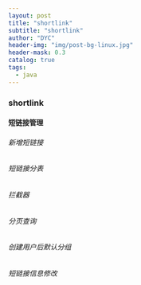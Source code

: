 ```yaml
---
layout: post
title: "shortlink"
subtitle: "shortlink"
author: "DYC"
header-img: "img/post-bg-linux.jpg"
header-mask: 0.3
catalog: true
tags:
  - java
---
```


### shortlink

#### 短链接管理

###### 新增短链接

###### 短链接分表

###### 拦截器

###### 分页查询

###### 创建用户后默认分组

###### 短链接信息修改



